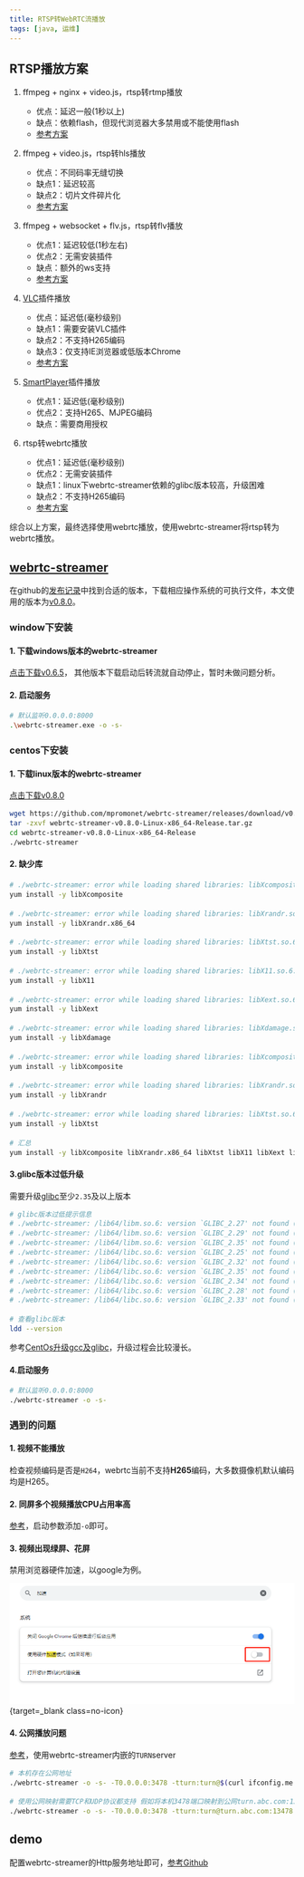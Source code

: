 ```yaml
---
title: RTSP转WebRTC流播放
tags: [java, 运维]
---
```

## RTSP播放方案

1. ffmpeg + nginx + video.js，rtsp转rtmp播放
   - 优点：延迟一般(1秒以上)
   - 缺点：依赖flash，但现代浏览器大多禁用或不能使用flash
   - [参考方案](https://blog.csdn.net/xu_xu_0924/article/details/111984672)

2. ffmpeg + video.js，rtsp转hls播放
   - 优点：不同码率无缝切换
   - 缺点1：延迟较高
   - 缺点2：切片文件碎片化
   - [参考方案](https://mp.weixin.qq.com/s/ZQkjlkfo7zmOo2mjDRTmbg)

3. ffmpeg + websocket + flv.js，rtsp转flv播放
   - 优点1：延迟较低(1秒左右)
   - 优点2：无需安装插件
   - 缺点：额外的ws支持
   - [参考方案](https://www.cnblogs.com/liuqin-always/p/13853100.html)

4. [VLC](https://github.com/videolan/vlc)插件播放
   - 优点：延迟低(毫秒级别)
   - 缺点1：需要安装VLC插件
   - 缺点2：不支持H265编码
   - 缺点3：仅支持IE浏览器或低版本Chrome
   - [参考方案](https://blog.csdn.net/zyhse/article/details/113771661)

5. [SmartPlayer](https://github.com/daniulive/SmarterStreaming)插件播放
   - 优点1：延迟低(毫秒级别)
   - 优点2：支持H265、MJPEG编码
   - 缺点：需要商用授权

6. rtsp转webrtc播放
   - 优点1：延迟低(毫秒级别)
   - 优点2：无需安装插件
   - 缺点1：linux下webrtc-streamer依赖的glibc版本较高，升级困难
   - 缺点2：不支持H265编码
   - [参考方案](https://blog.csdn.net/qq_20937557/article/details/129879697)

综合以上方案，最终选择使用webrtc播放，使用webrtc-streamer将rtsp转为webrtc播放。

## [webrtc-streamer](https://github.com/mpromonet/webrtc-streamer)

在github的[发布记录](https://github.com/mpromonet/webrtc-streamer/releases)中找到合适的版本，下载相应操作系统的可执行文件，本文使用的版本为[v0.8.0](https://github.com/mpromonet/webrtc-streamer/releases/tag/v0.8.0)。

### window下安装

#### 1. 下载windows版本的webrtc-streamer

[点击下载v0.6.5](https://github.com/mpromonet/webrtc-streamer/releases/download/v0.6.5/webrtc-streamer-v0.6.5-Windows-AMD64-Release.tar.gz)，
其他版本下载启动后转流就自动停止，暂时未做问题分析。

#### 2. 启动服务

```bash
# 默认监听0.0.0.0:8000
.\webrtc-streamer.exe -o -s-
```

### centos下安装

#### 1. 下载linux版本的webrtc-streamer

[点击下载v0.8.0](https://github.com/mpromonet/webrtc-streamer/releases/download/v0.8.0/webrtc-streamer-v0.8.0-Linux-x86_64-Release.tar.gz)

```bash
wget https://github.com/mpromonet/webrtc-streamer/releases/download/v0.8.0/webrtc-streamer-v0.8.0-Linux-x86_64-Release.tar.gz
tar -zxvf webrtc-streamer-v0.8.0-Linux-x86_64-Release.tar.gz
cd webrtc-streamer-v0.8.0-Linux-x86_64-Release
./webrtc-streamer
```

#### 2. 缺少库

```bash
# ./webrtc-streamer: error while loading shared libraries: libXcomposite.so.1: cannot open shared object file: No such file or directory
yum install -y libXcomposite

# ./webrtc-streamer: error while loading shared libraries: libXrandr.so.2: cannot open shared object file: No such file or directory
yum install -y libXrandr.x86_64

# ./webrtc-streamer: error while loading shared libraries: libXtst.so.6: cannot open shared object file: No such file or directory
yum install -y libXtst

# ./webrtc-streamer: error while loading shared libraries: libX11.so.6: cannot open shared object file: No such file or directory
yum install -y libX11

# ./webrtc-streamer: error while loading shared libraries: libXext.so.6: cannot open shared object file: No such file or directory
yum install -y libXext

# ./webrtc-streamer: error while loading shared libraries: libXdamage.so.1: cannot open shared object file: No such file or directory
yum install -y libXdamage

# ./webrtc-streamer: error while loading shared libraries: libXcomposite.so.1: cannot open shared object file: No such file or directory
yum install -y libXcomposite

# ./webrtc-streamer: error while loading shared libraries: libXrandr.so.2: cannot open shared object file: No such file or directory
yum install -y libXrandr

# ./webrtc-streamer: error while loading shared libraries: libXtst.so.6: cannot open shared object file: No such file or directory
yum install -y libXtst

# 汇总
yum install -y libXcomposite libXrandr.x86_64 libXtst libX11 libXext libXdamage libXcomposite libXrandr libXtst
```

#### 3.glibc版本过低升级

需要升级[glibc](https://mirrors.aliyun.com/gnu/glibc/)至少`2.35`及以上版本

```bash
# glibc版本过低提示信息
# ./webrtc-streamer: /lib64/libm.so.6: version `GLIBC_2.27' not found (required by ./webrtc-streamer)
# ./webrtc-streamer: /lib64/libm.so.6: version `GLIBC_2.29' not found (required by ./webrtc-streamer)
# ./webrtc-streamer: /lib64/libm.so.6: version `GLIBC_2.35' not found (required by ./webrtc-streamer)
# ./webrtc-streamer: /lib64/libc.so.6: version `GLIBC_2.25' not found (required by ./webrtc-streamer)
# ./webrtc-streamer: /lib64/libc.so.6: version `GLIBC_2.32' not found (required by ./webrtc-streamer)
# ./webrtc-streamer: /lib64/libc.so.6: version `GLIBC_2.35' not found (required by ./webrtc-streamer)
# ./webrtc-streamer: /lib64/libc.so.6: version `GLIBC_2.34' not found (required by ./webrtc-streamer)
# ./webrtc-streamer: /lib64/libc.so.6: version `GLIBC_2.28' not found (required by ./webrtc-streamer)
# ./webrtc-streamer: /lib64/libc.so.6: version `GLIBC_2.33' not found (required by ./webrtc-streamer)

# 查看glibc版本
ldd --version
```

参考[CentOs升级gcc及glibc](2023-05-24-centos-gcc-glibc-upgrade.md)，升级过程会比较漫长。

#### 4.启动服务

```bash
# 默认监听0.0.0.0:8000
./webrtc-streamer -o -s-
```

### 遇到的问题

#### 1. 视频不能播放

检查视频编码是否是`H264`，webrtc当前不支持**H265**编码，大多数摄像机默认编码均是H265。

#### 2. 同屏多个视频播放CPU占用率高

[参考](https://github.com/mpromonet/webrtc-streamer/issues/401#issuecomment-813301063)，启动参数添加`-o`即可。

#### 3. 视频出现绿屏、花屏

禁用浏览器硬件加速，以google为例。

[![图片][1]][1]{target=_blank class=no-icon}



#### 4. 公网播放问题

[参考](https://github.com/mpromonet/webrtc-streamer/issues/314#issuecomment-615135937)，使用webrtc-streamer内嵌的`TURN`server

```bash
# 本机存在公网地址
./webrtc-streamer -o -s- -T0.0.0.0:3478 -tturn:turn@$(curl ifconfig.me -s):3478

# 使用公网映射需要TCP和UDP协议都支持 假如将本机3478端口映射到公网turn.abc.com:13478端口
./webrtc-streamer -o -s- -T0.0.0.0:3478 -tturn:turn@turn.abc.com:13478
```

## demo

配置webrtc-streamer的Http服务地址即可，[参考Github](https://github.com/mpromonet/webrtc-streamer-html)

[1]: /assets/2023/05-25/chrome.png
<!-- 关于VLC和SmartPlayer的比较 http://www.taodudu.cc/news/show-1128355.html?action=onClick -->
<!-- 史上最详细的webrtc-streamer访问摄像机视频流教程 https://blog.csdn.net/qq_20937557/article/details/129879697 -->
